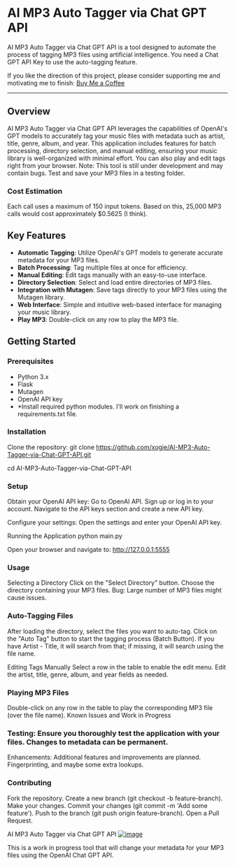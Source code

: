 # AI MP3 Auto Tagger via Chat GPT API

AI MP3 Auto Tagger via Chat GPT API is a tool designed to automate the process of tagging MP3 files using artificial intelligence. You need a Chat GPT API Key to use the auto-tagging feature.

If you like the direction of this project, please consider supporting me and motivating me to finish: [Buy Me a Coffee](https://buymeacoffee.com/gitxogie)

---

## Overview
AI MP3 Auto Tagger via Chat GPT API leverages the capabilities of OpenAI's GPT models to accurately tag your music files with metadata such as artist, title, genre, album, and year. This application includes features for batch processing, directory selection, and manual editing, ensuring your music library is well-organized with minimal effort. You can also play and edit tags right from your browser. Note: This tool is still under development and may contain bugs. Test and save your MP3 files in a testing folder. 

### Cost Estimation
Each call uses a maximum of 150 input tokens. Based on this, 25,000 MP3 calls would cost approximately $0.5625 (I think).

## Key Features

- **Automatic Tagging**: Utilize OpenAI's GPT models to generate accurate metadata for your MP3 files.
- **Batch Processing**: Tag multiple files at once for efficiency.
- **Manual Editing**: Edit tags manually with an easy-to-use interface.
- **Directory Selection**: Select and load entire directories of MP3 files.
- **Integration with Mutagen**: Save tags directly to your MP3 files using the Mutagen library.
- **Web Interface**: Simple and intuitive web-based interface for managing your music library.
- **Play MP3**: Double-click on any row to play the MP3 file.

## Getting Started

### Prerequisites
- Python 3.x
- Flask
- Mutagen
- OpenAI API key
- *Install required python modules. I'll work on finishing a requirements.txt file. 

### Installation
Clone the repository:
git clone https://github.com/xogie/AI-MP3-Auto-Tagger-via-Chat-GPT-API.git

cd AI-MP3-Auto-Tagger-via-Chat-GPT-API


### Setup
Obtain your OpenAI API key:
    Go to OpenAI API.
    Sign up or log in to your account.
    Navigate to the API keys section and create a new API key.

Configure your settings:
    Open the settings and enter your OpenAI API key.

Running the Application
python main.py

Open your browser and navigate to:
http://127.0.0.1:5555

### Usage
Selecting a Directory
Click on the "Select Directory" button.
Choose the directory containing your MP3 files.
Bug: Large number of MP3 files might cause issues.

### Auto-Tagging Files
After loading the directory, select the files you want to auto-tag.
Click on the "Auto Tag" button to start the tagging process (Batch Button).
If you have Artist - Title, it will search from that; if missing, it will search using the file name.

Editing Tags Manually
Select a row in the table to enable the edit menu.
Edit the artist, title, genre, album, and year fields as needed.

### Playing MP3 Files
Double-click on any row in the table to play the corresponding MP3 file (over the file name).
Known Issues and Work in Progress

### Testing: Ensure you thoroughly test the application with your files. Changes to metadata can be permanent.
Enhancements: Additional features and improvements are planned. Fingerprinting, and maybe some extra lookups.

### Contributing
Fork the repository.
Create a new branch (git checkout -b feature-branch).
Make your changes.
Commit your changes (git commit -m 'Add some feature').
Push to the branch (git push origin feature-branch).
Open a Pull Request.

AI MP3 Auto Tagger via Chat GPT API
<a href="https://ibb.co/YhCM8vD"><img src="https://i.ibb.co/YhCM8vD/image.png" alt="image" border="0"></a>

This is a work in progress tool that will change your metadata for your MP3 files using the OpenAI Chat GPT API.
